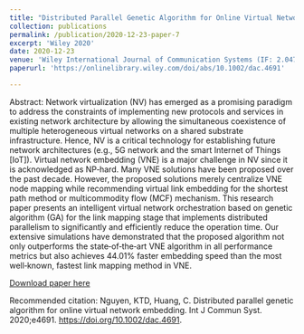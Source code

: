 ```yaml
---
title: "Distributed Parallel Genetic Algorithm for Online Virtual Network Embedding"
collection: publications
permalink: /publication/2020-12-23-paper-7
excerpt: 'Wiley 2020'
date: 2020-12-23
venue: 'Wiley International Journal of Communication Systems (IF: 2.047)'
paperurl: 'https://onlinelibrary.wiley.com/doi/abs/10.1002/dac.4691'

---
```

Abstract:
Network virtualization (NV) has emerged as a promising paradigm to address the constraints of implementing new protocols and services in existing network architecture by allowing the simultaneous coexistence of multiple heterogeneous virtual networks on a shared substrate infrastructure. Hence, NV is a critical technology for establishing future network architectures (e.g., 5G network and the smart Internet of Things [IoT]). Virtual network embedding (VNE) is a major challenge in NV since it is acknowledged as NP‐hard. Many VNE solutions have been proposed over the past decade. However, the proposed solutions merely centralize VNE node mapping while recommending virtual link embedding for the shortest path method or multicommodity flow (MCF) mechanism. This research paper presents an intelligent virtual network orchestration based on genetic algorithm (GA) for the link mapping stage that implements distributed parallelism to significantly and efficiently reduce the operation time. Our extensive simulations have demonstrated that the proposed algorithm not only outperforms the state‐of‐the‐art VNE algorithm in all performance metrics but also achieves 44.01% faster embedding speed than the most well‐known, fastest link mapping method in VNE.

[Download paper here](https://onlinelibrary.wiley.com/doi/abs/10.1002/dac.4691)

Recommended citation: Nguyen, KTD, Huang, C. Distributed parallel genetic algorithm for online virtual network embedding. Int J Commun Syst. 2020;e4691. https://doi.org/10.1002/dac.4691.
